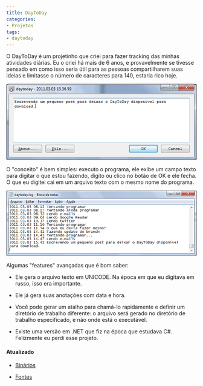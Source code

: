 ```yaml
---
title: DayToDay
categories:
- Projetos
tags:
- daytoday
---
```


O DayToDay é um projetinho que criei para fazer tracking das minhas atividades diárias. Eu o criei há mais de 6 anos, e provavelmente se tivesse pensado em como isso seria útil para as pessoas compartilharem suas ideias e limitasse o número de caracteres para 140, estaria rico hoje.

[![daytoday1.png](/images/daytoday1.png)](/images/daytoday1.png)



O "conceito" é bem simples: executo o programa, ele exibe um campo texto para digitar o que estou fazendo, digito <enter> ou clico no botão de OK e ele fecha. O que eu digitei cai em um arquivo texto com o mesmo nome do programa.

[![daytoday2.png](/images/daytoday2.png)](/images/daytoday2.png)

Algumas "features" avançadas que é bom saber:



	
  * Ele gera o arquivo texto em UNICODE. Na época em que eu digitava em russo, isso era importante.

	
  * Ele já gera suas anotações com data e hora.

	
  * Você pode gerar um atalho para chamá-lo rapidamente e definir um diretório de trabalho diferente: o arquivo será gerado no diretório de trabalho especificado, e não onde está o executável.

	
  * Existe uma versão em .NET que fiz na época que estudava C#. Felizmente eu perdi esse projeto.




#### Atualizado





	
  * [Binários](/images/daytoday.7z)

	
  * [Fontes](/images/daytoday-src.7z)


